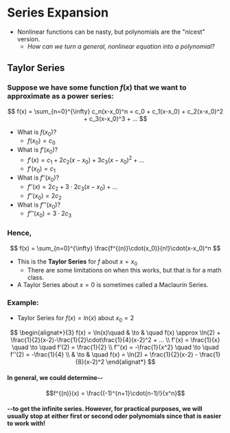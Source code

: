 # Series Expansion
- Nonlinear functions can be nasty, but polynomials are the "nicest" version.
    - *How can we turn a general, nonlinear equation into a polynomial?*

## Taylor Series
### Suppose we have some function $f(x)$ that we want to approximate as a **power series**:
$$
  f(x) = \sum_{n=0}^{\infty} c_n(x-x_0)^n = c_0 + c_1(x-x_0) + c_2(x-x_0)^2 + c_3(x-x_0)^3 + ...
$$

  - What is $f(x_0)$?
      - $f(x_0) = c_0$
  - What is $f'(x_0)$?
     - $f'(x) = c_1 + 2c_2(x-x_0) + 3c_3(x-x_0)^2 + ...$
     - $f'(x_0) = c_1$
  - What is $f''(x_0)$?
      - $f''(x) = 2c_2 + 3\cdot2c_3(x-x_0) + ...$
      - $f''(x_0) = 2c_2$
  - What is $f'''(x_0)$?
      - $f'''(x_0) = 3\cdot2c_3$
### Hence,
$$
  f(x) = \sum_{n=0}^{\infty} \frac{f^{(n)}\cdot(x_0)}{n!}\cdot(x-x_0)^n
$$
  - This is the **Taylor Series** for $f$ about $x=x_0$
    - There are some limitations on when this works, but that is for a math class.
- A Taylor Series about $x=0$ is sometimes called a Maclaurin Series.

### Example:
- Taylor Series for $f(x) = ln(x)$ about $x_0 = 2$

$$
\begin{alignat*}{3}
f(x) = \ln(x)\quad & \to & \quad f(x) \approx \ln(2) + \frac{1}{2}(x-2)-\frac{1}{2}\cdot\frac{1}{4}(x-2)^2 + ... \\
f'(x) = \frac{1}{x} \quad \to \quad f'(2) = \frac{1}{2} \\
f''(x) = -\frac{1}{x^2} \quad \to \quad f''(2) = -\frac{1}{4} \\
& \to & \quad f(x) = \ln(2) + \frac{1}{2}(x-2) - \frac{1}{8}(x-2)^2
\end{alignat*}
$$

#### In general, we could determine-- 
$$f^{(n)}(x) = \frac{(-1)^{n+1}\cdot(n-1)!}{x^n}$$
#### --to get the infinite series. However, for practical purposes, we will usually stop at either first or second oder polynomials since that is easier to work with!
